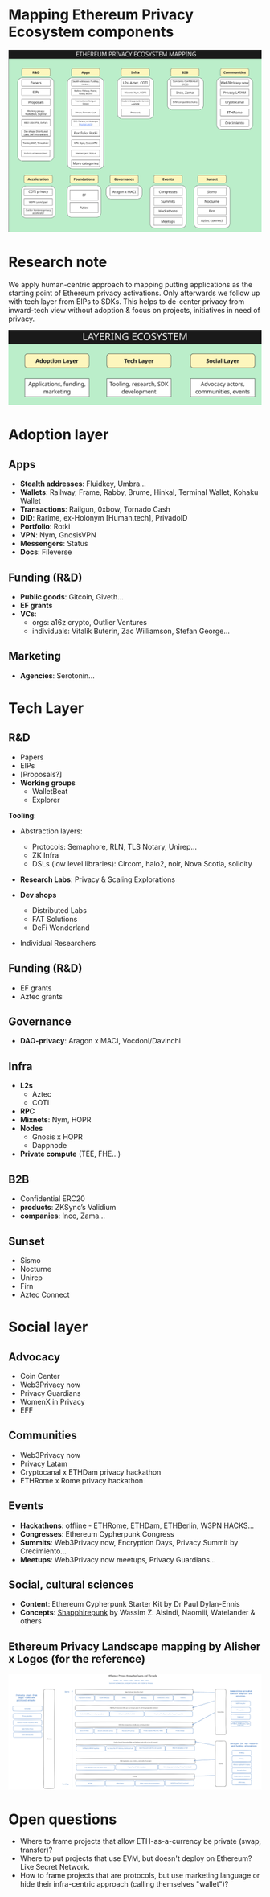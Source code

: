 # Mapping Ethereum Privacy Ecosystem components

![alt text](https://github.com/web3privacy/research/blob/main/initiatives/ethereum-privacy-ecosystem/assets/img/ethereum-privacy-ecosystem-mapping.png)

# Research note

We apply human-centric approach to mapping putting applications as the starting point of Ethereum privacy activations. Only afterwards we follow up with tech layer from EIPs to SDKs.
This helps to de-center privacy from inward-tech view without adoption & focus on projects, initiatives in need of privacy.

![alt text](https://github.com/web3privacy/research/blob/main/initiatives/ethereum-privacy-ecosystem/notes/Ethereum%20Privacy%20Ecosystem%20layering.png)


# Adoption layer

## Apps

- **Stealth addresses**: Fluidkey, Umbra…
- **Wallets**: Railway, Frame, Rabby, Brume, Hinkal, Terminal Wallet, Kohaku Wallet 
- **Transactions**: Railgun, 0xbow, Tornado Cash
- **DID**: Rarime, ex-Holonym [Human.tech], PrivadoID
- **Portfolio**: Rotki
- **VPN**: Nym, GnosisVPN
- **Messengers**: Status
- **Docs**: Fileverse

## Funding (R&D)

- **Public goods**: Gitcoin, Giveth...
- **EF grants**
- **VCs**:
  - orgs: a16z crypto, Outlier Ventures
  - individuals: Vitalik Buterin, Zac Williamson, Stefan George...
 
## Marketing

- **Agencies**: Serotonin...

# Tech Layer

## R&D

- Papers
- EIPs
- [Proposals?]
- **Working groups**
  - WalletBeat
  - Explorer

**Tooling**:

- Abstraction layers:
  - Protocols: Semaphore, RLN, TLS Notary, Unirep...
  - ZK Infra
  - DSLs (low level libraries): Circom, halo2, noir, Nova Scotia, solidity

- **Research Labs**: Privacy & Scaling Explorations

- **Dev shops**
  - Distributed Labs
  - FAT Solutions
  - DeFi Wonderland

- Individual Researchers

## Funding (R&D)

- EF grants
- Aztec grants

## Governance

- **DAO-privacy**: Aragon x MACI, Vocdoni/Davinchi

## Infra

- **L2s**
  - Aztec
  - COTI
- **RPC**
- **Mixnets**: Nym, HOPR
- **Nodes**
  - Gnosis x HOPR
  - Dappnode
- **Private compute** (TEE, FHE...)

## B2B

- Confidential ERC20
- **products**: ZKSync’s Validium
- **companies**: Inco, Zama...

## Sunset

- Sismo
- Nocturne
- Unirep
- Firn
- Aztec Connect

# Social layer

## Advocacy

- Coin Center
- Web3Privacy now
- Privacy Guardians
- WomenX in Privacy
- EFF

## Communities

- Web3Privacy now
- Privacy Latam
- Cryptocanal x ETHDam privacy hackathon
- ETHRome x Rome privacy hackathon

## Events

- **Hackathons**: offline - ETHRome, ETHDam, ETHBerlin, W3PN HACKS...
- **Congresses**: Ethereum Cypherpunk Congress
- **Summits**: Web3Privacy now, Encryption Days, Privacy Summit by Crecimiento...
- **Meetups**: Web3Privacy now meetups, Privacy Guardians...

## Social, cultural sciences

- **Content**: Ethereum Cypherpunk Starter Kit by Dr Paul Dylan-Ennis
- **Concepts**: [Shapphirepunk](https://sapphirepunk.com) by Wassim Z. Alsindi, Naomiii, Watelander & others

## Ethereum Privacy Landscape mapping by Alisher x Logos (for the reference)

![alt text](https://github.com/web3privacy/research/blob/main/initiatives/ethereum-privacy-ecosystem/notes/Ethereum%20Privacy%20Ecosystem%20layout%20by%20Alisher%20x%20Logos.png)

# Open questions

- Where to frame projects that allow ETH-as-a-currency be private (swap, transfer)?
- Where to put projects that use EVM, but doesn't deploy on Ethereum? Like Secret Network.
- How to frame projects that are protocols, but use marketing language or hide their infra-centric approach (calling themselves "wallet")?
